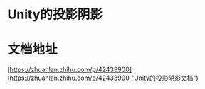 # Unity的投影阴影

# 文档地址

[https://zhuanlan.zhihu.com/p/42433900](https://zhuanlan.zhihu.com/p/42433900 "Unity的投影阴影文档")
